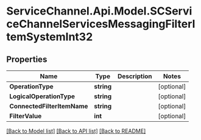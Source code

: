 # ServiceChannel.Api.Model.SCServiceChannelServicesMessagingFilterItemSystemInt32

## Properties

Name | Type | Description | Notes
------------ | ------------- | ------------- | -------------
**OperationType** | **string** |  | [optional] 
**LogicalOperationType** | **string** |  | [optional] 
**ConnectedFilterItemName** | **string** |  | [optional] 
**FilterValue** | **int** |  | [optional] 

[[Back to Model list]](../README.md#documentation-for-models) [[Back to API list]](../README.md#documentation-for-api-endpoints) [[Back to README]](../README.md)

